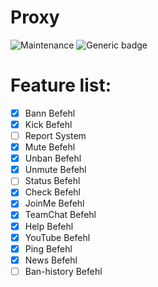 # Proxy

![Maintenance](https://img.shields.io/maintenance/yes/2023?style=for-the-badge)
![Generic badge](https://img.shields.io/badge/version-1.0.0-informational.svg?style=for-the-badge)

# Feature list:
- [x] Bann Befehl
- [x] Kick Befehl
- [ ] Report System
- [x] Mute Befehl
- [x] Unban Befehl
- [x] Unmute Befehl
- [ ] Status Befehl
- [x] Check Befehl
- [x] JoinMe Befehl
- [x] TeamChat Befehl
- [x] Help Befehl
- [x] YouTube Befehl
- [x] Ping Befehl
- [x] News Befehl
- [ ] Ban-history Befehl 
